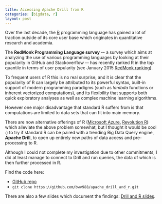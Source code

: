 ```yaml
---
title: Accessing Apache Drill from R
categories: [bigdata, r]
layout: post
---
```


Over the last decade, the [R](http://www.r-project.org/) programming language has gained a lot of traction outside of its core user base which originates in quantitative research and academia.

The **RedMonk Programming Language survey** -- a survey which aims at analyzing the use of various programming languages by looking at their popularity in GitHub and Stackoverflow -- has recently ranked R in the top quantile in terms of user popularity (see January 2015 [RedMonk ranking](https://redmonk.com/sogrady/2015/01/14/language-rankings-1-15/)).

To frequent users of R this is no real surprise, and it is clear that the popularity of R can largely be attributed to its powerful syntax, built-in support of modern programming paradigms (such as _lambda_ functions or inherent vectorized computations), and its flexibility that supports both quick exploratory analyses as well as complex machine learning algorithms.

However one major disadvantage that standard R suffers from is that computations are limited to data sets that can fit into main memory.

There are now alternative offerings of R ([Microsoft Azure](http://azure.microsoft.com/en-us/), [Revolution R](http://www.revolutionanalytics.com/)) which alleviate the above problem somewhat, but I thought it would be cool :) to try if standard R can be paired with a trending Big Data Query engine, **Apache Drill**, to open up entirely new paths of data access and pre-processing to R.

Although I could not complete my investigation due to other commitments, I did at least manage to connect to Drill and run queries, the data of which is then further processed in R.

Find the code here:

* [GitHub repo](https://github.com/bwv988/apache_drill_and_r)
* `git clone https://github.com/bwv988/apache_drill_and_r.git`

There are also a few slides which document the findings: [Drill and R slides](https://github.com/bwv988/apache_drill_and_r/raw/master/apache_drill.pdf).
